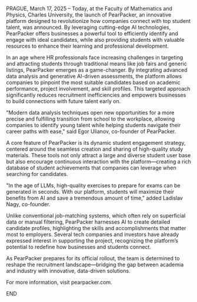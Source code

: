 PRAGUE, March 17, 2025 – Today, at the Faculty of Mathematics and Physics, Charles University, the launch of PearPacker, an innovative platform designed to revolutionize how companies connect with top student talent, was announced. By leveraging cutting-edge AI technologies, PearPacker offers businesses a powerful tool to efficiently identify and engage with ideal candidates, while also providing students with valuable resources to enhance their learning and professional development.

In an age where HR professionals face increasing challenges in targeting and attracting students through traditional means like job fairs and generic listings, PearPacker emerges as a game-changer. By integrating advanced data analysis and generative AI-driven assessments, the platform allows companies to pinpoint the most suitable candidates based on academic performance, project involvement, and skill profiles. This targeted approach significantly reduces recruitment inefficiencies and empowers businesses to build connections with future talent early on.

"Modern data analysis techniques open new opportunities for a more precise and fulfilling transition from school to the workplace, allowing companies to identify young talent while helping students navigate their career paths with ease," said Egor Ulianov, co-founder of PearPacker.

A core feature of PearPacker is its dynamic student engagement strategy, centered around the seamless creation and sharing of high-quality study materials. These tools not only attract a large and diverse student user base but also encourage continuous interaction with the platform—creating a rich database of student achievements that companies can leverage when searching for candidates.

"In the age of LLMs, high-quality exercises to prepare for exams can be generated in seconds. With our platform, students will maximize their benefits from AI and save a tremendous amount of time," added Ladislav Nagy, co-founder.

Unlike conventional job-matching systems, which often rely on superficial data or manual filtering, PearPacker harnesses AI to create detailed candidate profiles, highlighting the skills and accomplishments that matter most to employers. Several tech companies and investors have already expressed interest in supporting the project, recognizing the platform’s potential to redefine how businesses and students connect.

As PearPacker prepares for its official rollout, the team is determined to reshape the recruitment landscape—bridging the gap between academia and industry with innovative, data-driven solutions.

For more information, visit pearpacker.com.

END


